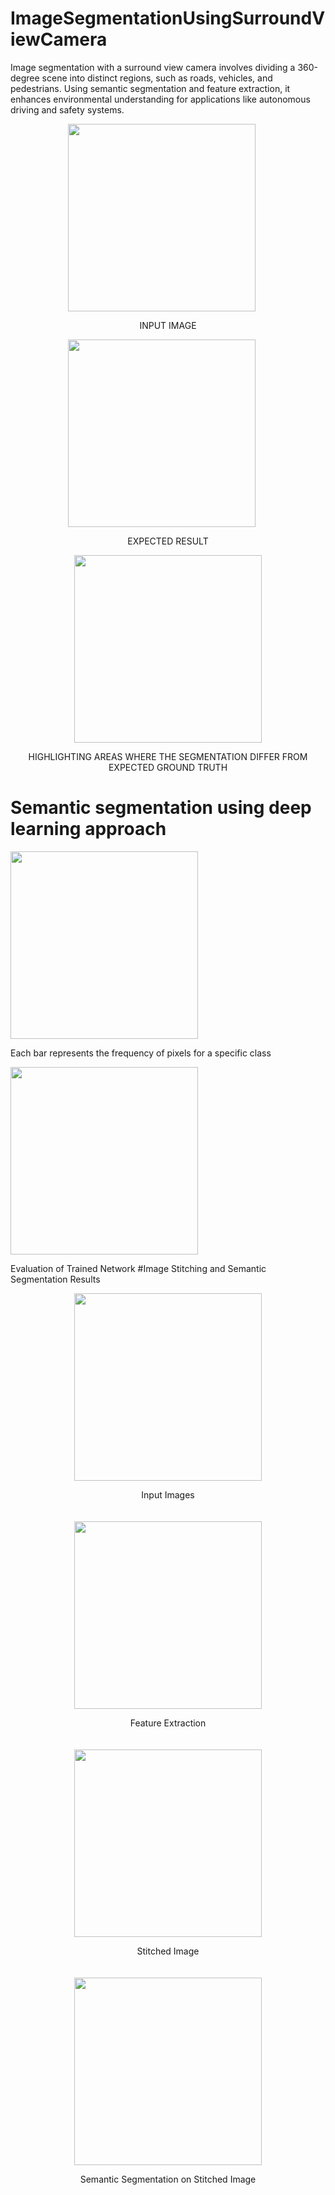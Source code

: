 # ImageSegmentationUsingSurroundViewCamera
Image segmentation with a surround view camera involves dividing a 360-degree scene into distinct regions, such as roads, vehicles, and pedestrians. Using semantic segmentation and feature extraction, it enhances environmental understanding for applications like autonomous driving and safety systems.


<div style="text-align: center;">
    <img src="https://github.com/user-attachments/assets/86f5680a-e254-491f-89be-50c618233454" width="300" style="margin-right: 20px;">
    <p>INPUT IMAGE</p>
</div>

<div style="text-align: center;">
    <img src="https://github.com/user-attachments/assets/daa9c002-4050-4b77-ba6e-064e43012de4" width="300" style="margin-right: 20px;">
    <p>EXPECTED RESULT</p>
</div>

<div style="text-align: center;">
    <img src="https://github.com/user-attachments/assets/298120d7-da38-4eaf-a532-10ac9d70ec9a" width="300">
    <p>HIGHLIGHTING AREAS WHERE THE SEGMENTATION DIFFER FROM EXPECTED GROUND TRUTH</p>
</div>

# Semantic segmentation using deep learning approach

<img src="https://github.com/user-attachments/assets/478c1314-5e99-44f1-9351-627c67fd7745" width="300">

Each bar represents the frequency of pixels for a specific class

<img src="https://github.com/user-attachments/assets/f72e5049-8392-4ff2-b9bc-7ae060356578" width="300">

Evaluation of  Trained Network
#Image Stitching and Semantic Segmentation Results

<div style="display: flex; flex-wrap: wrap; justify-content: center; gap: 20px; text-align: center;">
    <div style="flex: 1 0 45%; text-align: center;">
        <img src="https://github.com/user-attachments/assets/0fe19658-a245-47d0-b43c-bbc2a2a0944f" width="300">
        <p>Input Images</p>
    </div>
    <div style="flex: 1 0 45%; text-align: center;">
        <img src="https://github.com/user-attachments/assets/97e9537a-f8c9-4327-bdc8-4cbcc758c5a6" width="300">
        <p>Feature Extraction</p>
    </div>
    <div style="flex: 1 0 45%; text-align: center;">
        <img src="https://github.com/user-attachments/assets/4f072ff7-d85a-49bc-ac7f-e7426a432e99" width="300">
        <p>Stitched Image</p>
    </div>
    <div style="flex: 1 0 45%; text-align: center;">
        <img src="https://github.com/user-attachments/assets/8403fa07-a40e-457e-b714-a090955c7fce" width="300">
        <p>Semantic Segmentation on Stitched Image</p>
    </div>
</div>








